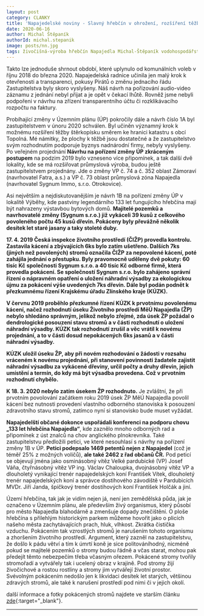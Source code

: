 ```yaml
---
layout: post
category: CLANKY
title: 'Napajedelské noviny - Slavný hřebčín v ohrožení, rozšíření těžby štěrkopísku a pokusy radnice o otevřenost.'
date: 2020-06-16
author: Michal Štěpaník
authorId: michal.stepanik
image: posts/nn.jpg  
tags: živočišná-výroba hřebčín Napajedla Michal-Štěpaník vodohospodářství
---
```


Takto lze jednoduše shrnout období, které uplynulo od komunálních voleb v říjnu 2018 do března 2020. Napajedelská radnice učinila jen malý krok k otevřenosti a transparenci, pokusy Pirátů o změnu jednacího řádu Zastupitelstva byly skoro vyslyšeny. Náš návrh na pořizování audio-video záznamu z jednání nebyl přijat a je opět v čekací lhůtě. Rovněž jsme nebyli podpořeni v návrhu na zřízení transparentního účtu či rozklikávacího rozpočtu na faktury.


Probíhající změny v Územním plánu (ÚP) pokročily dále a návrh číslo 1A byl zastupitelstvem v únoru 2020 schválen. Byl učiněn významný krok k možnému rozšíření těžby štěrkopísku směrem ke hranici katastru s obcí Topolná. Mé námitky, že plochy k těžbě jsou dostatečné a že zastupitelstvo svým rozhodnutím podporuje byznys nadnárodní firmy, nebyly vyslyšeny. Po veřejném projednání **Návrhu na pořízení změny ÚP zkráceným postupem** na podzim 2019 bylo vzneseno více připomínek, a tak další dvě lokality, kde se má rozšiřovat průmyslová výroba, budou ještě zastupitelstvem projednány. Jde o změny VP č. 74 a č. 352 oblast Zámoraví (navrhovatel Fatra, a.s.) a VP č. 73 oblast průmyslová zóna Napajedla (navrhovatel Sygnum Immo, s.r.o. Otrokovice).


 Asi největším a nejdiskutovanějším je návrh 1B na pořízení změny ÚP v lokalitě Výběhy, kde pastviny legendárního 133 let fungujícího hřebčína mají být nahrazeny výstavbou bytových domů. **Majitelé pozemků a navrhovatelé změny (Sygnum s.r.o.) již vykáceli 39 kusů z celkového povoleného počtu 45 kusů dřevin. Pokáceny byly převážně několik desítek let staré jasany a taky stoleté duby.**  
 
 
**17. 4. 2019 Česká inspekce životního prostředí (ČIŽP) provedla kontrolu. Zastavila kácení a zbývajících 6ks bylo zatím ušetřeno. Dalších 7ks (jiných než povolených) stromů označila ČIŽP za nepovolené kácení, poté zahájila jednání o přestupku. Byly pravomocně uděleny dvě pokuty: 60 tisíc Kč společnosti Sygnum s.r.o. a 40 tisíc Kč odborné firmě, která provedla pokácení. Se společností Sygnum s.r.o. bylo zahájeno správní řízení o nápravném opatření o uložení náhradní výsadby za ekologickou újmu za pokácení výše uvedených 7ks dřevin. Dále byl podán podnět k přezkumnému řízení Krajskému úřadu Zlínského kraje (KÚZK).**  


**V červnu 2019 proběhlo přezkumné řízení KÚZK k prvotnímu povolenému kácení, načež rozhodnutí úseku Životního prostředí MěÚ Napajedla (ŽP) nebylo shledáno správným, jelikož nebylo zřejmé, zda úsek ŽP požádal o dendrologické posouzení stavu stromů a v části rozhodnutí o uložení náhradní výsadby. KÚZK tak rozhodnutí zrušil a věc vrátil k novému projednání, a to v části dosud nepokácených 6ks jasanů a v části náhradní výsadby.**


**KÚZK uložil úseku ŽP, aby při novém rozhodování o žádosti v rozsahu vráceném k novému projednání, při stanovení povinnosti žadatele zajistit náhradní výsadbu za vykácené dřeviny, určil počty a druhy dřevin, jejich umístění a termín, do kdy má být výsadba provedena. Což v prvotním rozhodnutí chybělo.**

**K 18. 3. 2020 nebylo zatím úsekem ŽP rozhodnuto.** Je zvláštní, že při prvotním povolování začátkem roku 2019 úsek ŽP MěÚ Napajedla povolil kácení bez nutnosti provedení vlastního odborného stanoviska k posouzení zdravotního stavu stromů, zatímco nyní si stanovisko bude muset vyžádat. 


**Napajedelští občané dokonce uspořádali konferenci na podporu chovu „133 let hřebčína Napajedla“**, kde zaznělo mnoho odborných rad a připomínek z úst znalců na chov anglického plnokrevníka. Také zastupitelstvu předložili petici, ve které nesouhlasí s návrhy na pořízení změny 1B v ÚP. **Petici podepsalo 1469 petentů nejen z Napajedel** (což je téměř 25% z možných voličů), **ale také 2462 z řad občanů ČR.** Pod peticí se objevují jména jako osminásobný vítěz Velké pardubické (VP) Josef Váňa, čtyřnásobný vítěz VP ing. Václav Chaloupka, dvojnásobný vítěz VP a dlouholetý vynikající trenér napajedelských koní František Vítek, dlouholetý trenér napajedelských koní a správce dostihového závodiště v Pardubicích MVDr. Jiří Janda, špičkový trenér dostihových koní František Holčák a jiní.


Území hřebčína, tak jak je vidím nejen já, není jen zemědělská půda, jak je označeno v Územním plánu, ale především živý organismus, který působí pro město Napajedla blahodárně a zmenšuje dopady znečištění. O ploše hřebčína s přilehlým historickým parkem můžeme hovořit jako o plicích našeho města zachytávajících prach, hluk, vlhkost. Zkrátka čistička vzduchu.  Pokácením tak vzrostlých stromů je narušením tohoto organismu a zhoršením životního prostředí. Argument, který zazněl na zastupitelstvu, že došlo k pádu větví a tím k úmrtí koně je sice politováníhodný, nicméně pokud se majitelé pozemků o stromy budou řádně a včas starat, mohou pak předejít těmto nebezpečím třeba včasným ořezem. Pokácené stromy tvořily stromořadí a vytvářely tak i ucelený obraz v krajině. Pod stromy žijí živočichové a rostou rostliny a stromy jim vytvářejí životní prostor. Svévolným pokácením nedošlo jen k likvidaci desítek let starých, většinou zdravých stromů, ale také k narušení prostředí pod nimi či v jejich okolí.

další informace a fotky pokácených stromů najdete ve starším článku [zde](https://napajedla.pirati.cz/aktuality/zmena_UP_hrebcin.html){:target="_blank"}.




---
